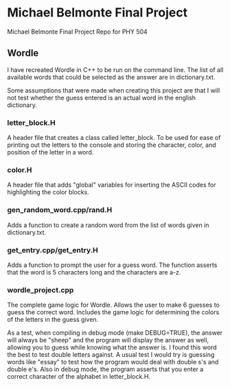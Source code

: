 # Michael Belmonte Final Project
Michael Belmonte
Final Project Repo for PHY 504

## Wordle
I have recreated Wordle in C++ to be run on the command line.
The list of all available words that could be selected as the answer are in dictionary.txt.

Some assumptions that were made when creating this project are that I will not test whether the guess entered is an actual word in the english dictionary.

### letter_block.H
  A header file that creates a class called letter_block. To be used for ease of printing out the letters to the console and storing the character, color, and position of the letter in a word.
### color.H
  A header file that adds "global" variables for inserting the ASCII codes for highlighting the color blocks.
### gen_random_word.cpp/rand.H
  Adds a function to create a random word from the list of words given in dictionary.txt.
### get_entry.cpp/get_entry.H
  Adds a function to prompt the user for a guess word. The function asserts that the word is 5 characters long and the characters are a-z.
 ### wordle_project.cpp
  The complete game logic for Wordle. Allows the user to make 6 guesses to guess the correct word. Includes the game logic for determining the colors of the letters in the guess given. 


As a test, when compiling in debug mode (make DEBUG=TRUE), the answer will always be "sheep" and the program will display the answer as well, allowing you to guess while knowing what the answer is. I found this word the best to test double letters against. A usual test I would try is guessing words like "essay" to test how the program would deal with double s's and double e's. Also in debug mode, the program asserts that you enter a correct character of the alphabet in letter_block.H.






